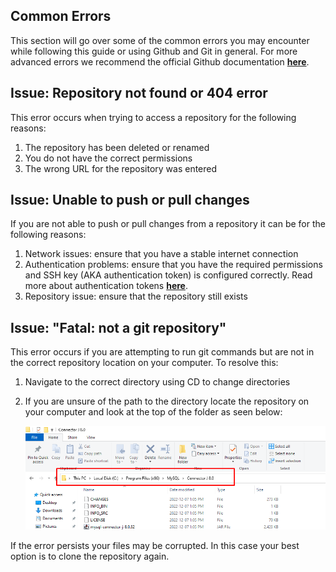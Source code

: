 ## Common Errors 

This section will go over some of the common errors you may encounter while following this guide or using Github and Git in general. For more advanced errors we recommend the official Github documentation [**here**](https://docs.github.com/en).

## Issue: Repository not found or 404 error

This error occurs when trying to access a repository for the following reasons:

1. The repository has been deleted or renamed 
2. You do not have the correct permissions
3. The wrong URL for the repository was entered 

## Issue: Unable to push or pull changes

If you are not able to push or pull changes from a repository it can be for the following reasons:

1. Network issues: ensure that you have a stable internet connection
2. Authentication problems: ensure that you have the required permissions and SSH key (AKA authentication token) is configured correctly. Read more about authentication tokens [**here**](https://docs.github.com/en/authentication/connecting-to-github-with-ssh/about-ssh).
3. Repository issue: ensure that the repository still exists
 

## Issue: "Fatal: not a git repository"

This error occurs if you are attempting to run git commands but are not in the correct repository location on your computer. To resolve this:

1. Navigate to the correct directory using CD to change directories
2. If you are unsure of the path to the directory locate the repository on your computer and look at the top of the folder as seen below:

    ![Alt text](./images/path.png)
 
If the error persists your files may be corrupted. In this case your best option is to clone the repository again. 